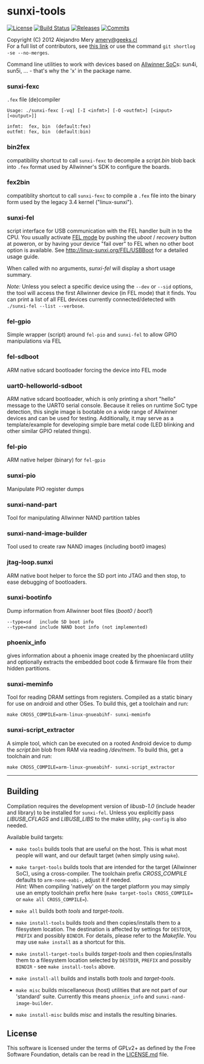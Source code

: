 # sunxi-tools
[![License](http://img.shields.io/badge/License-GPL-green.svg)](LICENSE.md)
[![Build Status](https://travis-ci.org/linux-sunxi/sunxi-tools.svg?branch=master)](https://travis-ci.org/linux-sunxi/sunxi-tools)
[![Releases](https://img.shields.io/github/release/linux-sunxi/sunxi-tools.svg)](https://github.com/linux-sunxi/sunxi-tools/releases)
[![Commits](https://img.shields.io/github/commits-since/linux-sunxi/sunxi-tools/v1.4.svg)](https://github.com/linux-sunxi/sunxi-tools/compare/v1.4...master)

Copyright (C) 2012  Alejandro Mery <amery@geeks.cl>
<br>For a full list of contributors, see
[this link](https://github.com/linux-sunxi/sunxi-tools/contributors)
or use the command `git shortlog -se --no-merges`.

Command line utilities to work with devices based on [Allwinner SoC]s:
sun4i, sun5i, ... - that's why the 'x' in the package name.

### sunxi-fexc
`.fex` file (de)compiler

	Usage: ./sunxi-fexc [-vq] [-I <infmt>] [-O <outfmt>] [<input> [<output>]]

	infmt:  fex, bin  (default:fex)
	outfmt: fex, bin  (default:bin)

### bin2fex
compatibility shortcut to call `sunxi-fexc` to decompile a _script.bin_
blob back into `.fex` format used by Allwinner's SDK to configure
the boards.

### fex2bin
compatiblity shortcut to call `sunxi-fexc` to compile a `.fex` file
into the binary form used by the legacy 3.4 kernel ("linux-sunxi").

### sunxi-fel
script interface for USB communication with the FEL handler built in to
the CPU. You usually activate [FEL mode] by pushing the _uboot_ / _recovery_
button at poweron, or by having your device "fail over" to FEL when no other
boot option is available. See http://linux-sunxi.org/FEL/USBBoot for a detailed
usage guide.

When called with no arguments, _sunxi-fel_ will display a short usage summary.

_Note:_ Unless you select a specific device using the `--dev` or `--sid`
options, the tool will access the first Allwinner device (in FEL mode) that it
finds. You can print a list of all FEL devices currently connected/detected
with `./sunxi-fel --list --verbose`.

### fel-gpio
Simple wrapper (script) around `fel-pio` and `sunxi-fel`
to allow GPIO manipulations via FEL

### fel-sdboot
ARM native sdcard bootloader forcing the device into FEL mode

### uart0-helloworld-sdboot
ARM native sdcard bootloader, which is only printing a short "hello"
message to the UART0 serial console. Because it relies on runtime
SoC type detection, this single image is bootable on a wide range of
Allwinner devices and can be used for testing. Additionally, it may
serve as a template/example for developing simple bare metal code
(LED blinking and other similar GPIO related things).

### fel-pio
ARM native helper (binary) for `fel-gpio`

### sunxi-pio
Manipulate PIO register dumps

### sunxi-nand-part
Tool for manipulating Allwinner NAND partition tables

### sunxi-nand-image-builder
Tool used to create raw NAND images (including boot0 images)

### jtag-loop.sunxi
ARM native boot helper to force the SD port into JTAG and then stop,
to ease debugging of bootloaders.

### sunxi-bootinfo
Dump information from Allwinner boot files (_boot0_ / _boot1_)

	--type=sd	include SD boot info
	--type=nand	include NAND boot info (not implemented)

### phoenix_info
gives information about a phoenix image created by the
phoenixcard utility and optionally extracts the embedded boot
code & firmware file from their hidden partitions.

### sunxi-meminfo
Tool for reading DRAM settings from registers. Compiled as a
static binary for use on android and other OSes.
To build this, get a toolchain and run:

	make CROSS_COMPILE=arm-linux-gnueabihf- sunxi-meminfo

### sunxi-script_extractor
A simple tool, which can be executed on a rooted Android device
to dump the _script.bin_ blob from RAM via reading _/dev/mem_.
To build this, get a toolchain and run:

	make CROSS_COMPILE=arm-linux-gnueabihf- sunxi-script_extractor
---

## Building

Compilation requires the development version of *libusb-1.0* (include header
and library) to be installed for `sunxi-fel`. Unless you explicitly pass
*LIBUSB_CFLAGS* and *LIBUSB_LIBS* to the make utility, `pkg-config` is also
needed.

Available build targets:

* `make tools`
builds tools that are useful on the host. This is what most people will want,
and our default target (when simply using `make`).

* `make target-tools`
builds tools that are intended for the target (Allwinner SoC), using a
cross-compiler. The toolchain prefix *CROSS_COMPILE* defaults to `arm-none-eabi-`,
adjust it if needed.
<br>_Hint:_ When compiling 'natively' on the target platform you may
simply use an empty toolchain prefix here (`make target-tools CROSS_COMPILE=`
or `make all CROSS_COMPILE=`).

* `make all`
builds both *tools* and *target-tools*.

* `make install-tools`
builds *tools* and then copies/installs them to a filesystem location. The
destination is affected by settings for `DESTDIR`, `PREFIX` and possibly
`BINDIR`. For details, please refer to the *Makefile*.
You may use `make install` as a shortcut for this.

* `make install-target-tools`
builds *target-tools* and then copies/installs them to a filesystem location
selected by `DESTDIR`, `PREFIX` and possibly `BINDIR` - see `make install-tools`
above.

* `make install-all`
builds and installs both *tools* and *target-tools*.

* `make misc`
builds miscellaneous (host) utilities that are not part of our 'standard' suite.
Currently this means `phoenix_info` and `sunxi-nand-image-builder`.

* `make install-misc`
builds *misc* and installs the resulting binaries.

## License
This software is licensed under the terms of GPLv2+ as defined by the
Free Software Foundation, details can be read in the [LICENSE.md](LICENSE.md)
file.

[allwinner soc]: http://linux-sunxi.org/Allwinner_SoC_Family
[fel mode]: http://linux-sunxi.org/FEL
